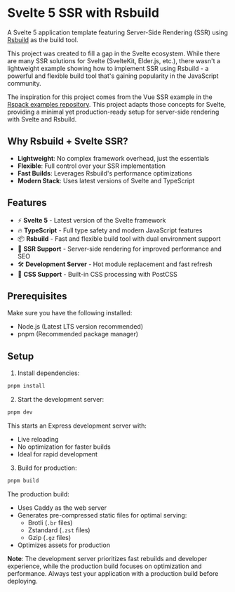 # Svelte 5 SSR with Rsbuild

A Svelte 5 application template featuring Server-Side Rendering (SSR) using [Rsbuild](https://rsbuild.dev/) as the build tool.

This project was created to fill a gap in the Svelte ecosystem. While there are many SSR solutions for Svelte (SvelteKit, Elder.js, etc.), there wasn't a lightweight example showing how to implement SSR using Rsbuild - a powerful and flexible build tool that's gaining popularity in the JavaScript community.

The inspiration for this project comes from the Vue SSR example in the [Rspack examples repository](https://github.com/rspack-contrib/rspack-examples/blob/main/rsbuild/ssr-express/prod-server.mjs). This project adapts those concepts for Svelte, providing a minimal yet production-ready setup for server-side rendering with Svelte and Rsbuild.

## Why Rsbuild + Svelte SSR?

- **Lightweight**: No complex framework overhead, just the essentials
- **Flexible**: Full control over your SSR implementation
- **Fast Builds**: Leverages Rsbuild's performance optimizations
- **Modern Stack**: Uses latest versions of Svelte and TypeScript

## Features

- ⚡️ **Svelte 5** - Latest version of the Svelte framework
- 🔥 **TypeScript** - Full type safety and modern JavaScript features
- 📦 **Rsbuild** - Fast and flexible build tool with dual environment support
- 🎯 **SSR Support** - Server-side rendering for improved performance and SEO
- 🛠️ **Development Server** - Hot module replacement and fast refresh
- 🎨 **CSS Support** - Built-in CSS processing with PostCSS

## Prerequisites

Make sure you have the following installed:
- Node.js (Latest LTS version recommended)
- pnpm (Recommended package manager)

## Setup

1. Install dependencies:
```bash
pnpm install
```

2. Start the development server:
```bash
pnpm dev
```
This starts an Express development server with:
- Live reloading
- No optimization for faster builds
- Ideal for rapid development

3. Build for production:
```bash
pnpm build
```
The production build:
- Uses Caddy as the web server
- Generates pre-compressed static files for optimal serving:
    - Brotli (`.br` files)
    - Zstandard (`.zst` files)
    - Gzip (`.gz` files)
- Optimizes assets for production

**Note**: The development server prioritizes fast rebuilds and developer experience, while the production build focuses on optimization and performance. Always test your application with a production build before deploying.

